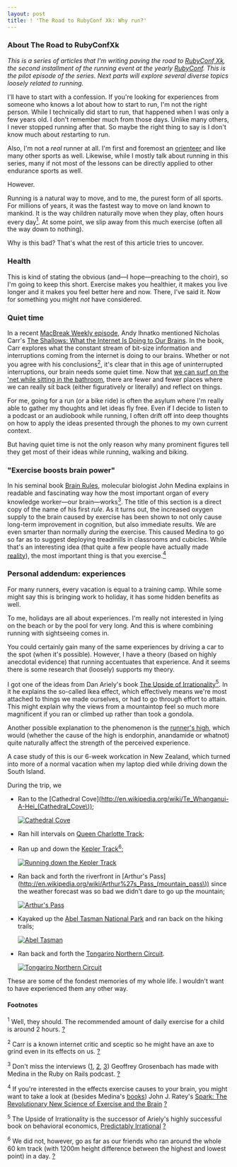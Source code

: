 ```yaml
---
layout: post
title: ! 'The Road to RubyConf Xk: Why run?'
---
```

### About The Road to RubyConfXk

*This is a series of articles that I'm writing paving the road to [RubyConf Xk](http://rubyconf5k.com/), the second installment of the running event at the yearly [RubyConf](http://rubyconf.org/). This is the pilot episode of the series. Next parts will explore several diverse topics loosely related to running.*

I'll have to start with a confession. If you're looking for experiences from someone who knows a lot about how to start to run, I'm not the right person. While I technically did start to run, that happened when I was only a few years old. I don't remember much from those days. Unlike many others, I never stopped running after that. So maybe the right thing to say is I don't know much about <em>re</em>starting to run.

Also, I'm not a _real_ runner at all. I'm first and foremost an [orienteer](http://en.wikipedia.org/wiki/Orienteering) and like many other sports as well. Likewise, while I mostly talk about running in this series, many if not most of the lessons can be directly applied to other endurance sports as well.

However.

Running is a natural way to move, and to me, the purest form of all sports. For millions of years, it was the fastest way to move on land known to mankind. It is the way children naturally move when they play, often hours every day[<sup id="ln201011010101">1</sup>](#fn201011010101). At some point, we slip away from this much exercise (often all the way down to nothing).

Why is this bad? That's what the rest of this article tries to uncover.

### Health

This is kind of stating the obvious (and—I hope—preaching to the choir), so I'm going to keep this short. Exercise makes you healthier, it makes you live longer and it makes you feel better here and now. There, I've said it. Now for something you might *not* have considered.

### Quiet time

In a recent [MacBreak Weekly episode](http://wiki.twit.tv/wiki/MacBreak_Weekly_214), Andy Ihnatko mentioned Nicholas Carr's [The Shallows: What the Internet Is Doing to Our Brains](http://www.amazon.com/dp/0393072223/?tag=jlainenet-20). In the book, Carr explores what the constant stream of bit-size information and interruptions coming from the internet is doing to our brains. Whether or not you agree with his conclusions[<sup id="ln201011010102">2</sup>](#fn201011010102), it's clear that in this age of uninterrupted interruptions, our brain needs some quiet time. Now that [we can surf on the 'net while sitting in the bathroom](http://daringfireball.net/2009/12/the_tablet), there are fewer and fewer places where we can really sit back (either figuratively or literally) and reflect on things.

For me, going for a run (or a bike ride) is often the asylum where I'm really able to gather my thoughts and let ideas fly free. Even if I decide to listen to a podcast or an audiobook while running, I often drift off into deep thoughts on how to apply the ideas presented through the phones to my own current context.

But having quiet time is not the only reason why many prominent figures tell they get most of their ideas while running, walking and biking.

### "Exercise boosts brain power"

In his seminal book [Brain Rules](http://www.amazon.com/dp/0979777704/?tag=jlainenet-20), molecular biologist John Medina explains in readable and fascinating way how the most important organ of every knowledge worker—our brain—works[<sup id="ln201011010103">3</sup>](#fn201011010103). The title of this section is a direct copy of the name of his first _rule_. As it turns out, the increased oxygen supply to the brain caused by exercise has been shown to not only cause long-term improvement in cognition, but also immediate results. We are even smarter than normally *during* the exercise. This caused Medina to go so far as to suggest deploying treadmills in classrooms and cubicles. While that's an interesting idea (that quite a few people have actually made [reality](http://www.treadmilldeskinc.com/treadmill_desk_exec.html)), the most important thing is that you exercise.[<sup id="ln201011010104">4</sup>](#fn201011010104)

### Personal addendum: experiences

For many runners, every vacation is equal to a training camp. While some might say this is bringing work to holiday, it has some hidden benefits as well.

To me, holidays are all about experiences. I'm really not interested in lying on the beach or by the pool for very long. And this is where combining running with sightseeing comes in.

You could certainly gain many of the same experiences by driving a car to the spot (when it's possible). However, I have a theory (based on highly anecdotal evidence) that running accentuates that experience. And it seems there is some research that (loosely) supports my theory.

I got one of the ideas from Dan Ariely's book [The Upside of Irrationality](http://www.amazon.com/dp/0061995037/?tag=jlainenet-20)[<sup id="ln201011010105">5</sup>](#fn201011010105). In it he explains the so-called Ikea effect, which effectively means we're most attached to things we made ourselves, or had to go through effort to attain. This might explain why the views from a mountaintop feel so much more magnificent if you ran or climbed up rather than took a gondola.

Another possible explanation to the phenomenon is the [runner's high](http://en.wikipedia.org/wiki/Endorphin#Runner.27s_high), which would (whether the cause of the high is endorphin, anandamide or whatnot) quite naturally affect the strength of the perceived experience.

A case study of this is our 6-week workcation in New Zealand, which turned into more of a normal vacation when my laptop died while driving down the South Island.

During the trip, we

* Ran to the [Cathedral Cove](http://en.wikipedia.org/wiki/Te_Whanganui-A-Hei_(Cathedral_Cove\));

  [![Cathedral Cove](http://farm4.static.flickr.com/3331/3272915811_2e49b2a200.jpg)](http://www.flickr.com/photos/jarkko/3272915811/in/set-72157613678662906/)

* Ran hill intervals on [Queen Charlotte Track](http://www.qctrack.co.nz/);

* Ran up and down the [Kepler Track](http://en.wikipedia.org/wiki/Kepler_Track)[<sup id="ln201011010106">6</sup>](#fn201011010106);

  [![Running down the Kepler Track](http://farm2.static.flickr.com/1406/5137657238_789c8e234c.jpg)](http://www.flickr.com/photos/jarkko/5137657238/)

* Ran back and forth the riverfront in [Arthur's Pass](http://en.wikipedia.org/wiki/Arthur%27s_Pass_(mountain_pass\)) since the weather forecast was so bad we didn't dare to go up the mountain;

  [![Arthur's Pass](http://farm2.static.flickr.com/1080/5137528302_b42a260b18.jpg)](http://www.flickr.com/photos/jarkko/5137528302/in/set-72157613678662906/)

* Kayaked up the [Abel Tasman National Park](http://en.wikipedia.org/wiki/Abel_Tasman_National_Park) and ran back on the hiking trails;

  [![Abel Tasman](http://farm5.static.flickr.com/4069/5137053155_7fc3b0aa65.jpg)](http://www.flickr.com/photos/jarkko/5137053155/)

* Ran back and forth the [Tongariro Northern Circuit](http://en.wikipedia.org/wiki/Tongariro_Northern_Circuit).

  [![Tongariro Northern Circuit](http://farm5.static.flickr.com/4151/5137529374_01a735acc1.jpg)](http://www.flickr.com/photos/jarkko/5137529374/in/set-72157613678662906/)

These are some of the fondest memories of my whole life. I wouldn't want to have experienced them any other way.

#### Footnotes

<sup id="fn201011010101">1</sup> Well, they should. The recommended amount of daily exercise for a child is around 2 hours. <a href="#ln201011010101">?</a>

<sup id="fn201011010102">2</sup> Carr is a known internet critic and sceptic so he might have an axe to grind even in its effects on us. <a href="#ln201011010102">?</a>

<sup id="fn201011010103">3</sup> Don't miss the interviews ([1](http://podcast.rubyonrails.org/programs/1/episodes/john-medina), [2](http://podcast.rubyonrails.org/programs/1/episodes/john-medina-on-brain-rules-for-baby-part-i), [3](http://podcast.rubyonrails.org/programs/1/episodes/john-medina-on-brain-rules-for-baby-part-ii)) Geoffrey Grosenbach has made with Medina in the Ruby on Rails podcast. <a href="#ln201011010103">?</a>

<sup id="fn201011010104">4</sup> If you're interested in the effects exercise causes to your brain, you might want to take a look at (besides Medina's [books](http://www.amazon.com/John-Medina/e/B002BLNBUW/ref=ntt_athr_dp_pel_1&tag=jlainenet-20)) John J. Ratey's [Spark: The Revolutionary New Science of Exercise and the Brain](http://www.amazon.com/dp/0316113506/?tag=jlainenet-20) <a href="#ln201011010104">?</a>

<sup id="fn201011010105">5</sup> The Upside of Irrationality is the successor of Ariely's highly successful book on behavioral economics, [Predictably Irrational](http://www.amazon.com/dp/0061353248/?tag=jlainenet-20) <a href="#ln201011010105">?</a>

<sup id="fn201011010106">6</sup> We did not, however, go as far as our friends who ran around the whole 60 km track (with 1200m height difference between the highest and lowest point) in a day. <a href="#ln201011010106">?</a>
